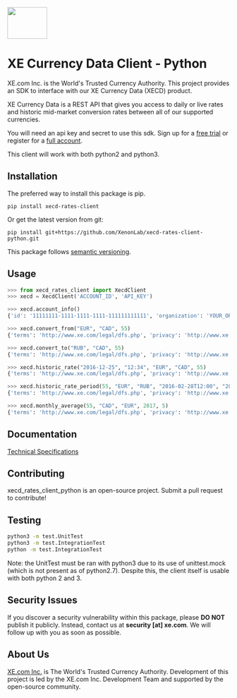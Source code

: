 <p align="">
    <a href="http://www.xe.com" target="_blank">
        <img src="https://upload.wikimedia.org/wikipedia/en/5/55/XE_Corporation_logo.png" width="90" height="72"/>
    </a>
</p>

# XE Currency Data Client - Python

XE.com Inc. is the World's Trusted Currency Authority. This project provides an SDK to interface with our XE Currency Data (XECD) product.

XE Currency Data is a REST API that gives you access to daily or live rates and historic mid-market conversion rates between all of our supported currencies.

You will need an api key and secret to use this sdk. Sign up for a [free trial][4] or register for a [full account][5].

This client will work with both python2 and python3.

## Installation

The preferred way to install this package is pip.

```
pip install xecd-rates-client
```

Or get the latest version from git:
```
pip install git+https://github.com/XenonLab/xecd-rates-client-python.git
```


This package follows [semantic versioning][3].

## Usage

```python
>>> from xecd_rates_client import XecdClient
>>> xecd = XecdClient('ACCOUNT_ID', 'API_KEY')

>>> xecd.account_info()
{'id': '11111111-1111-1111-1111-111111111111', 'organization': 'YOUR_ORG', 'package': 'ENTERPRISE_LIVE_INTERNAL', 'service_start_timestamp': '2018-01-01T00:00:00Z'}

>>> xecd.convert_from("EUR", "CAD", 55)
{'terms': 'http://www.xe.com/legal/dfs.php', 'privacy': 'http://www.xe.com/privacy.php', 'from': 'EUR', 'amount': 55.0, 'timestamp': '2018-08-21T15:31:00Z', 'to': [{'quotecurrency': 'CAD', 'mid': 82.7121317322}]}

>>> xecd.convert_to("RUB", "CAD", 55)
{'terms': 'http://www.xe.com/legal/dfs.php', 'privacy': 'http://www.xe.com/privacy.php', 'to': 'RUB', 'amount': 55.0, 'timestamp': '2018-08-21T15:32:00Z', 'from': [{'quotecurrency': 'CAD', 'mid': 1.0652293852}]}

>>> xecd.historic_rate("2016-12-25", "12:34", "EUR", "CAD", 55)
{'terms': 'http://www.xe.com/legal/dfs.php', 'privacy': 'http://www.xe.com/privacy.php', 'from': 'EUR', 'amount': 55.0, 'timestamp': '2016-12-25T13:00:00Z', 'to': [{'quotecurrency': 'CAD', 'mid': 77.8883951909}]}

>>> xecd.historic_rate_period(55, "EUR", "RUB", "2016-02-28T12:00", "2016-03-03T12:00")
{'terms': 'http://www.xe.com/legal/dfs.php', 'privacy': 'http://www.xe.com/privacy.php', 'from': 'EUR', 'amount': 55.0, 'to': {'RUB': [{'mid': 4590.1222691671, 'timestamp': '2016-02-28T12:00:00Z'}, {'mid': 4545.42879069, 'timestamp': '2016-02-29T12:00:00Z'}, {'mid': 4433.0643335184, 'timestamp': '2016-03-01T12:00:00Z'}, {'mid': 4409.6291908683, 'timestamp': '2016-03-02T12:00:00Z'}, {'mid': 4396.2068371801, 'timestamp': '2016-03-03T12:00:00Z'}]}}

>>> xecd.monthly_average(55, "CAD", "EUR", 2017, 5)
{'terms': 'http://www.xe.com/legal/dfs.php', 'privacy': 'http://www.xe.com/privacy.php', 'from': 'CAD', 'amount': 55.0, 'year': 2017, 'to': {'EUR': [{'monthlyAverage': 36.5976590134, 'month': 5, 'daysInMonth': 31}]}}
```

## Documentation

[Technical Specifications][2]

## Contributing

xecd_rates_client_python is an open-source project. Submit a pull request to contribute!

## Testing

```bash
python3 -m test.UnitTest
python3 -m test.IntegrationTest
python -m test.IntegrationTest
```

Note: the UnitTest must be ran with python3 due to its use of unittest.mock (which is not present as of python2.7). Despite this, the client itself is usable with both python 2 and 3.

## Security Issues

If you discover a security vulnerability within this package, please **DO NOT** publish it publicly. Instead, contact us at **security [at] xe.com**. We will follow up with you as soon as possible.

## About Us

[XE.com Inc.][1] is The World's Trusted Currency Authority. Development of this project is led by the XE.com Inc. Development Team and supported by the open-source community.

[1]: http://www.xe.com
[2]: http://www.xe.com/xecurrencydata/XE_Currency_Data_API_Specifications.pdf
[3]: http://semver.org/
[4]: https://xecd.xe.com/account/signup.php?freetrial
[5]: http://www.xe.com/xecurrencydata/